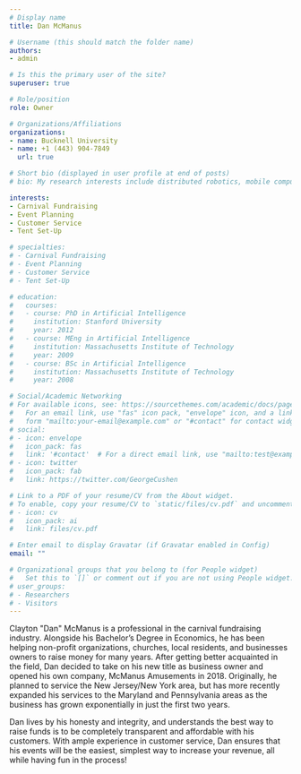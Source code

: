 ```yaml
---
# Display name
title: Dan McManus

# Username (this should match the folder name)
authors:
- admin

# Is this the primary user of the site?
superuser: true

# Role/position
role: Owner

# Organizations/Affiliations
organizations:
- name: Bucknell University
- name: +1 (443) 904-7849
  url: true

# Short bio (displayed in user profile at end of posts)
# bio: My research interests include distributed robotics, mobile computing and programmable matter.

interests:
- Carnival Fundraising
- Event Planning
- Customer Service
- Tent Set-Up

# specialties:
# - Carnival Fundraising
# - Event Planning
# - Customer Service
# - Tent Set-Up

# education:
#   courses:
#   - course: PhD in Artificial Intelligence
#     institution: Stanford University
#     year: 2012
#   - course: MEng in Artificial Intelligence
#     institution: Massachusetts Institute of Technology
#     year: 2009
#   - course: BSc in Artificial Intelligence
#     institution: Massachusetts Institute of Technology
#     year: 2008

# Social/Academic Networking
# For available icons, see: https://sourcethemes.com/academic/docs/page-builder/#icons
#   For an email link, use "fas" icon pack, "envelope" icon, and a link in the
#   form "mailto:your-email@example.com" or "#contact" for contact widget.
# social:
# - icon: envelope
#   icon_pack: fas
#   link: '#contact'  # For a direct email link, use "mailto:test@example.org".
# - icon: twitter
#   icon_pack: fab
#   link: https://twitter.com/GeorgeCushen

# Link to a PDF of your resume/CV from the About widget.
# To enable, copy your resume/CV to `static/files/cv.pdf` and uncomment the lines below.
# - icon: cv
#   icon_pack: ai
#   link: files/cv.pdf

# Enter email to display Gravatar (if Gravatar enabled in Config)
email: ""

# Organizational groups that you belong to (for People widget)
#   Set this to `[]` or comment out if you are not using People widget.
# user_groups:
# - Researchers
# - Visitors
---
```


Clayton "Dan" McManus is a professional in the carnival fundraising industry. Alongside his Bachelor’s Degree in Economics, he has been helping non-profit organizations, churches, local residents, and businesses owners to raise money for many years. After getting better acquainted in the field, Dan decided to take on his new title as business owner and opened his own company, McManus Amusements in 2018. Originally, he planned to service the New Jersey/New York area, but has more recently expanded his services to the Maryland and Pennsylvania areas as the business has grown exponentially in just the first two years. 

Dan lives by his honesty and integrity, and understands the best way to raise funds is to be completely transparent and affordable with his customers. With ample experience in customer service, Dan ensures that his events will be the easiest, simplest way to increase your revenue, all while having fun in the process! 
